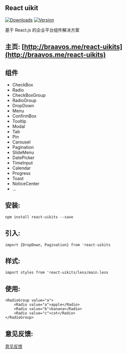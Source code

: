 ## React uikit

[![Downloads](https://img.shields.io/npm/dt/react-uikits.svg)](https://www.npmjs.com/package/react-uikits)
[![Version](https://img.shields.io/npm/v/react-uikits.svg)](https://www.npmjs.com/package/react-uikits)


基于 React.js 的企业平台组件解决方案

## 主页: [http://braavos.me/react-uikits](http://braavos.me/react-uikits)

## 组件
 
* CheckBox
* Radio
* CheckBoxGroup
* RadioGroup
* DropDown
* Menu
* ConfirmBox
* Tooltip
* Modal
* Tab
* Pin
* Carousel
* Pagination
* SlideMenu
* DatePicker  
* TimeInput  
* Calendar
* Progress
* Toast
* NoticeCenter  
* ...

## 安装: 

```
npm install react-uikits --save
```

## 引入:

```
import {DropDown, Pagination} from 'react-uikits
```

## 样式:

```
import styles from 'react-uikits/less/main.less
```

## 使用:

```
<RadioGroup value="a">
    <Radio value="a">apple</Radio>
    <Radio value="b">banana</Radio>
    <Radio value="c">cat</Radio>
</RadioGroup>
```

## 意见反馈:

[意见反馈](https://github.com/jerryshew/react-uikits/issues)
